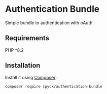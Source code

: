# Authentication Bundle

Simple bundle to authentication with oAuth. 

## Requirements
PHP ^8.2

## Installation
Install it using [Composer](https://getcomposer.org/):

```sh
composer require spyck/authentication-bundle
```
